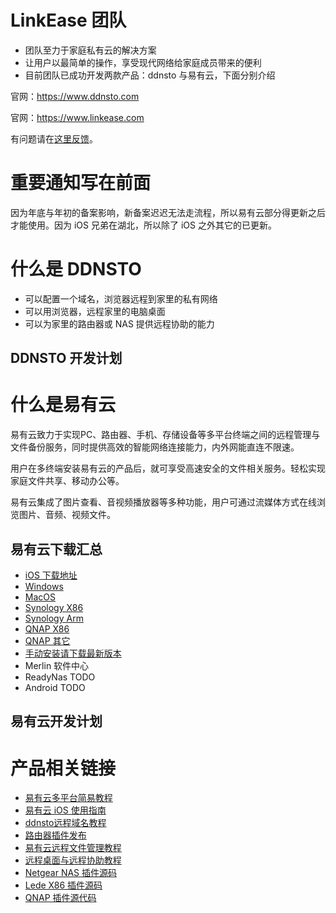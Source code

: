 # LinkEase 团队
* 团队至力于家庭私有云的解决方案
* 让用户以最简单的操作，享受现代网络给家庭成员带来的便利
* 目前团队已成功开发两款产品：ddnsto 与易有云，下面分别介绍

官网：https://www.ddnsto.com

官网：https://www.linkease.com

有问题请在[这里反馈](https://github.com/koolshare/ddnsto/issues/new)。

# 重要通知写在前面

因为年底与年初的备案影响，新备案迟迟无法走流程，所以易有云部分得更新之后才能使用。因为 iOS 兄弟在湖北，所以除了 iOS 之外其它的已更新。

# 什么是 DDNSTO
* 可以配置一个域名，浏览器远程到家里的私有网络
* 可以用浏览器，远程家里的电脑桌面
* 可以为家里的路由器或 NAS 提供远程协助的能力

## DDNSTO 开发计划

# 什么是易有云

易有云致力于实现PC、路由器、手机、存储设备等多平台终端之间的远程管理与文件备份服务，同时提供高效的智能网络连接能力，内外网能直连不限速。

用户在多终端安装易有云的产品后，就可享受高速安全的文件相关服务。轻松实现家庭文件共享、移动办公等。

易有云集成了图片查看、音视频播放器等多种功能，用户可通过流媒体方式在线浏览图片、音频、视频文件。

## 易有云下载汇总
* [iOS 下载地址](http://t.cn/E9lz9Mo)
* [Windows](https://firmware.koolshare.cn/binary/EasyExplorerLatest/EasyExplorer.exe)
* [MacOS](https://firmware.koolshare.cn/binary/EasyExplorerLatest/EasyExplorer.dmg)
* [Synology X86](https://firmware.koolshare.cn/binary/EasyExplorerLatest/easyexplorer_x86.spk)
* [Synology Arm](https://firmware.koolshare.cn/binary/EasyExplorerLatest/easyexplorer_arm.spk)
* [QNAP X86](https://firmware.koolshare.cn/binary/Easy-Explorer-QNAP/LinkEase_0.3_x86_64.qpkg)
* [QNAP 其它](https://firmware.koolshare.cn/binary/Easy-Explorer-QNAP/)
* [手动安装请下载最新版本](https://firmware.koolshare.cn/binary/Easy-Explorer/)
* Merlin 软件中心
* ReadyNas TODO
* Android TODO

## 易有云开发计划

# 产品相关链接
* [易有云多平台简易教程](doc/easy-explorer.md)
* [易有云 iOS 使用指南](https://www.ddnsto.com/doc/iOS.html)
* [ddnsto远程域名教程](http://koolshare.cn/thread-123567-1-1.html)
* [路由器插件发布](http://koolshare.cn/thread-116500-1-1.html)
* [易有云远程文件管理教程](http://koolshare.cn/thread-129199-1-1.html)
* [远程桌面与远程协助教程](http://koolshare.cn/thread-143102-1-1.html)
* [Netgear NAS 插件源码](https://github.com/koolshare/readynas-easyexplorer)
* [Lede X86 插件源码](https://github.com/koolshare/ledesoft/tree/master/easyexplorer)
* [QNAP 插件源代码](https://github.com/koolshare/qnap-easyexplorer)

